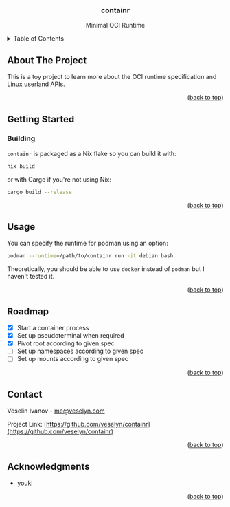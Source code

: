 <a id="readme-top"></a>

<div align="center">
  <h3 align="center">containr</h3>

  <p align="center">Minimal OCI Runtime</p>
</div>

<details>
  <summary>Table of Contents</summary>
  <ol>
    <li><a href="#about-the-project">About The Project</a></li>
    <li>
      <a href="#getting-started">Getting Started</a>
      <ul>
        <li><a href="#building">Building</a></li>
      </ul>
    </li>
    <li><a href="#usage">Usage</a></li>
    <li><a href="#roadmap">Roadmap</a></li>
    <li><a href="#contact">Contact</a></li>
    <li><a href="#acknowledgments">Acknowledgments</a></li>
  </ol>
</details>

## About The Project

This is a toy project to learn more about the OCI runtime specification and
Linux userland APIs.

<p align="right">(<a href="#readme-top">back to top</a>)</p>

## Getting Started

### Building

`containr` is packaged as a Nix flake so you can build it with:

```sh
nix build
```

or with Cargo if you're not using Nix:

```sh
cargo build --release
```

<p align="right">(<a href="#readme-top">back to top</a>)</p>

## Usage

You can specify the runtime for podman using an option:

```sh
podman --runtime=/path/to/containr run -it debian bash
```

Theoretically, you should be able to use `docker` instead of `podman` but I
haven't tested it.

<p align="right">(<a href="#readme-top">back to top</a>)</p>

## Roadmap

- [x] Start a container process
- [x] Set up pseudoterminal when required
- [x] Pivot root according to given spec
- [ ] Set up namespaces according to given spec
- [ ] Set up mounts according to given spec

<p align="right">(<a href="#readme-top">back to top</a>)</p>

## Contact

Veselin Ivanov - me@veselyn.com

Project Link: [https://github.com/veselyn/containr](https://github.com/veselyn/containr)

<p align="right">(<a href="#readme-top">back to top</a>)</p>

## Acknowledgments

- [youki](https://github.com/youki-dev/youki)

<p align="right">(<a href="#readme-top">back to top</a>)</p>
